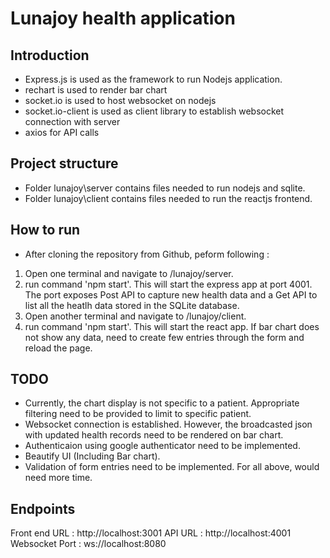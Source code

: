 # Lunajoy health application

## Introduction
- Express.js is used as the framework to run Nodejs application.
- rechart is used to render bar chart
- socket.io is used to host websocket on nodejs
- socket.io-client is used as client library to establish websocket connection with server
- axios for API calls

## Project structure
- Folder lunajoy\server contains files needed to run nodejs and sqlite.
- Folder lunajoy\client contains files needed to run the reactjs frontend.

## How to run
- After cloning the repository from Github, peform following :
1. Open one terminal and navigate to /lunajoy/server.
2. run command 'npm start'. This will start the express app at port 4001. The port exposes Post API to capture new health data and a Get API to list all the heatlh data stored in the SQLite database.
3. Open another terminal and navigate to /lunajoy/client.
4. run command 'npm start'. This will start the react app.  If bar chart does not show any data, need to create 
few entries through the form and reload the page.


## TODO
- Currently, the chart display is not specific to a patient. Appropriate filtering need to be provided to limit to specific patient.
- Websocket connection is established. However, the broadcasted json with updated health records need to be rendered on bar chart. 
- Authenticaion using google authenticator need to be implemented.
- Beautify UI (Including Bar chart).
- Validation of form entries need to be implemented.
For all above, would need more time.


## Endpoints
Front end URL : http://localhost:3001
API URL : http://localhost:4001
Websocket Port : ws://localhost:8080


